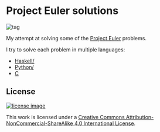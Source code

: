 # Project Euler solutions

![tag](https://projecteuler.net/profile/cacharle.png)

My attempt at solving some of the [Project Euler](https://projecteuler.net/) problems.

I try to solve each problem in multiple languages:

* [Haskell/](haskell/)
* [Python/](python/)
* [C](c/)

## License

[![license image](https://i.creativecommons.org/l/by-nc-sa/4.0/88x31.png)](http://creativecommons.org/licenses/by-nc-sa/4.0/)

This work is licensed under a [Creative Commons Attribution-NonCommercial-ShareAlike 4.0 International License](http://creativecommons.org/licenses/by-nc-sa/4.0/).
